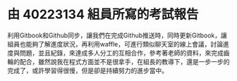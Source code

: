 # 由 40223134 組員所寫的考試報告
利用Gitbook和Github同步，讓我們在完成Github推送時，同時更新Gitbook，讓組員也能夠了解進度狀況，再利用waffle，可進行類似聊天室的線上會議，討論進度與問題，並且紀錄，來達成多人分工的互相合作，參考著老師的資料，來完成齒輪的配合，雖然說我在程式方面並不是很拿手，在組長的教導下，還是一步一步的完成了，或許學習得很慢，但是卻是持續努力的進步當中。